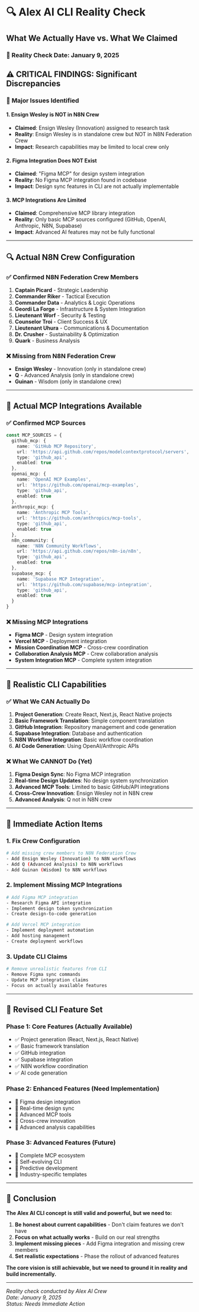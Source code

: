 # 🔍 Alex AI CLI Reality Check
## What We Actually Have vs. What We Claimed

### 📅 Reality Check Date: January 9, 2025

## ⚠️ **CRITICAL FINDINGS: Significant Discrepancies**

### 🚨 **Major Issues Identified**

#### **1. Ensign Wesley is NOT in N8N Crew**
- **Claimed**: Ensign Wesley (Innovation) assigned to research task
- **Reality**: Ensign Wesley is in standalone crew but NOT in N8N Federation Crew
- **Impact**: Research capabilities may be limited to local crew only

#### **2. Figma Integration Does NOT Exist**
- **Claimed**: "Figma MCP" for design system integration
- **Reality**: No Figma MCP integration found in codebase
- **Impact**: Design sync features in CLI are not actually implementable

#### **3. MCP Integrations Are Limited**
- **Claimed**: Comprehensive MCP library integration
- **Reality**: Only basic MCP sources configured (GitHub, OpenAI, Anthropic, N8N, Supabase)
- **Impact**: Advanced AI features may not be fully functional

---

## 🔍 **Actual N8N Crew Configuration**

### **✅ Confirmed N8N Federation Crew Members**
1. **Captain Picard** - Strategic Leadership
2. **Commander Riker** - Tactical Execution  
3. **Commander Data** - Analytics & Logic Operations
4. **Geordi La Forge** - Infrastructure & System Integration
5. **Lieutenant Worf** - Security & Testing
6. **Counselor Troi** - Client Success & UX
7. **Lieutenant Uhura** - Communications & Documentation
8. **Dr. Crusher** - Sustainability & Optimization
9. **Quark** - Business Analysis

### **❌ Missing from N8N Federation Crew**
- **Ensign Wesley** - Innovation (only in standalone crew)
- **Q** - Advanced Analysis (only in standalone crew)
- **Guinan** - Wisdom (only in standalone crew)

---

## 🔧 **Actual MCP Integrations Available**

### **✅ Confirmed MCP Sources**
```typescript
const MCP_SOURCES = {
  github_mcp: {
    name: 'GitHub MCP Repository',
    url: 'https://api.github.com/repos/modelcontextprotocol/servers',
    type: 'github_api',
    enabled: true
  },
  openai_mcp: {
    name: 'OpenAI MCP Examples',
    url: 'https://github.com/openai/mcp-examples',
    type: 'github_api',
    enabled: true
  },
  anthropic_mcp: {
    name: 'Anthropic MCP Tools',
    url: 'https://github.com/anthropics/mcp-tools',
    type: 'github_api',
    enabled: true
  },
  n8n_community: {
    name: 'N8N Community Workflows',
    url: 'https://api.github.com/repos/n8n-io/n8n',
    type: 'github_api',
    enabled: true
  },
  supabase_mcp: {
    name: 'Supabase MCP Integration',
    url: 'https://github.com/supabase/mcp-integration',
    type: 'github_api',
    enabled: true
  }
}
```

### **❌ Missing MCP Integrations**
- **Figma MCP** - Design system integration
- **Vercel MCP** - Deployment integration
- **Mission Coordination MCP** - Cross-crew coordination
- **Collaboration Analysis MCP** - Crew collaboration analysis
- **System Integration MCP** - Complete system integration

---

## 🎯 **Realistic CLI Capabilities**

### **✅ What We CAN Actually Do**
1. **Project Generation**: Create React, Next.js, React Native projects
2. **Basic Framework Translation**: Simple component translation
3. **GitHub Integration**: Repository management and code generation
4. **Supabase Integration**: Database and authentication
5. **N8N Workflow Integration**: Basic workflow coordination
6. **AI Code Generation**: Using OpenAI/Anthropic APIs

### **❌ What We CANNOT Do (Yet)**
1. **Figma Design Sync**: No Figma MCP integration
2. **Real-time Design Updates**: No design system synchronization
3. **Advanced MCP Tools**: Limited to basic GitHub/API integrations
4. **Cross-Crew Innovation**: Ensign Wesley not in N8N crew
5. **Advanced Analysis**: Q not in N8N crew

---

## 🔧 **Immediate Action Items**

### **1. Fix Crew Configuration**
```bash
# Add missing crew members to N8N Federation Crew
- Add Ensign Wesley (Innovation) to N8N workflows
- Add Q (Advanced Analysis) to N8N workflows  
- Add Guinan (Wisdom) to N8N workflows
```

### **2. Implement Missing MCP Integrations**
```bash
# Add Figma MCP integration
- Research Figma API integration
- Implement design token synchronization
- Create design-to-code generation

# Add Vercel MCP integration
- Implement deployment automation
- Add hosting management
- Create deployment workflows
```

### **3. Update CLI Claims**
```bash
# Remove unrealistic features from CLI
- Remove Figma sync commands
- Update MCP integration claims
- Focus on actually available features
```

---

## 🎯 **Revised CLI Feature Set**

### **Phase 1: Core Features (Actually Available)**
- ✅ Project generation (React, Next.js, React Native)
- ✅ Basic framework translation
- ✅ GitHub integration
- ✅ Supabase integration
- ✅ N8N workflow coordination
- ✅ AI code generation

### **Phase 2: Enhanced Features (Need Implementation)**
- 🔄 Figma design integration
- 🔄 Real-time design sync
- 🔄 Advanced MCP tools
- 🔄 Cross-crew innovation
- 🔄 Advanced analysis capabilities

### **Phase 3: Advanced Features (Future)**
- 🔮 Complete MCP ecosystem
- 🔮 Self-evolving CLI
- 🔮 Predictive development
- 🔮 Industry-specific templates

---

## 🎉 **Conclusion**

**The Alex AI CLI concept is still valid and powerful, but we need to:**

1. **Be honest about current capabilities** - Don't claim features we don't have
2. **Focus on what actually works** - Build on our real strengths
3. **Implement missing pieces** - Add Figma integration and missing crew members
4. **Set realistic expectations** - Phase the rollout of advanced features

**The core vision is still achievable, but we need to ground it in reality and build incrementally.**

---

*Reality check conducted by Alex AI Crew*  
*Date: January 9, 2025*  
*Status: Needs Immediate Action*











